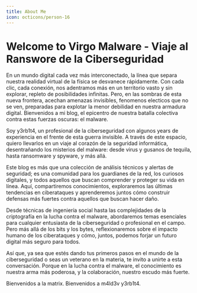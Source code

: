 ```yaml
---
title: About Me
icon: octicons/person-16
---
```

#  Welcome to Virgo Malware - Viaje al Ranswore de la Ciberseguridad

En un mundo digital cada vez más interconectado, la línea que separa nuestra realidad virtual de la física se desvanece rápidamente. Con cada clic, cada conexión, nos adentramos más en un territorio vasto y sin explorar, repleto de posibilidades infinitas. Pero, en las sombras de esta nueva frontera, acechan amenazas invisibles, fenomenos electicos que no se ven, preparadas para explotar la menor debilidad en nuestra armadura digital. Bienvenidos a mi blog, el epicentro de nuestra batalla colectiva contra estas fuerzas oscuras: el malware.

Soy y3rb1t4, un profesional de la ciberseguridad con algunos years de experiencia en el frente de esta guerra invisible. A través de este espacio, quiero llevarlos en un viaje al corazón de la seguridad informática, desentrañando los misterios del malware: desde virus y gusanos de tequila, hasta ransomware y spyware, y más allá.

Este blog es más que una colección de análisis técnicos y alertas de seguridad; es una comunidad para los guardianes de la red, los curiosos digitales, y todos aquellos que buscan comprender y proteger su vida en línea. Aquí, compartiremos conocimientos, exploraremos las últimas tendencias en ciberataques y aprenderemos juntos cómo construir defensas más fuertes contra aquellos que buscan hacer daño.

Desde técnicas de ingeniería social hasta las complejidades de la criptografía en la lucha contra el malware, abordaremos temas esenciales para cualquier entusiasta de la ciberseguridad o profesional en el campo. Pero más allá de los bits y los bytes, reflexionaremos sobre el impacto humano de los ciberataques y cómo, juntos, podemos forjar un futuro digital más seguro para todos.

Así que, ya sea que estés dando tus primeros pasos en el mundo de la ciberseguridad o seas un veterano en la materia, te invito a unirte a esta conversación. Porque en la lucha contra el malware, el conocimiento es nuestra arma más poderosa, y la colaboración, nuestro escudo más fuerte.

Bienvenidos a la matrix. Bienvenidos a m4ld3v y3rb1t4.